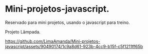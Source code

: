 # Mini-projetos-javascript.

Reservado para mini projetos, usando o javascript para treino. 

Projeto Lâmpada. 


https://github.com/LimaAmanda/Mini-projetos-javascript/assets/90490174/1c9a8d61-923b-4cc9-b15f-c5f1211ff65b

